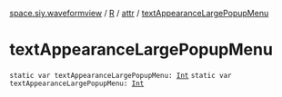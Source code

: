 [space.siy.waveformview](../../index.md) / [R](../index.md) / [attr](index.md) / [textAppearanceLargePopupMenu](./text-appearance-large-popup-menu.md)

# textAppearanceLargePopupMenu

`static var textAppearanceLargePopupMenu: `[`Int`](https://kotlinlang.org/api/latest/jvm/stdlib/kotlin/-int/index.html)
`static var textAppearanceLargePopupMenu: `[`Int`](https://kotlinlang.org/api/latest/jvm/stdlib/kotlin/-int/index.html)
